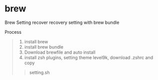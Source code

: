 # brew
Brew Setting recover
recovery setting with brew bundle

Process
>1. install brew
>2. install brew bundle
>3. Download brewfile and auto install
>4. install zsh plugins, setting theme level9k, download .zshrc and copy
> > setting.sh
